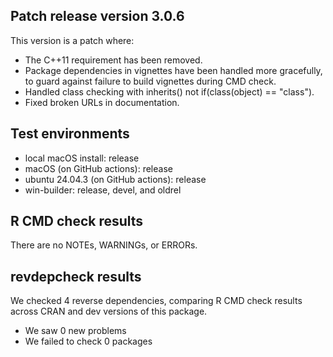 ## Patch release version 3.0.6
This version is a patch where:

* The C++11 requirement has been removed.
* Package dependencies in vignettes have been handled more gracefully, to guard
  against failure to build vignettes during CMD check.
* Handled class checking with inherits() not if(class(object) == "class").
* Fixed broken URLs in documentation.

## Test environments
* local macOS install: release
* macOS (on GitHub actions): release
* ubuntu 24.04.3 (on GitHub actions): release
* win-builder: release, devel, and oldrel

## R CMD check results
There are no NOTEs, WARNINGs, or ERRORs.

## revdepcheck results

We checked 4 reverse dependencies, comparing R CMD check results across CRAN and dev versions of this package.

 * We saw 0 new problems
 * We failed to check 0 packages


